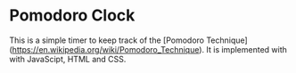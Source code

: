 # Pomodoro Clock
This is a simple timer to keep track of the [Pomodoro Technique] (https://en.wikipedia.org/wiki/Pomodoro_Technique). It is implemented with with JavaScipt, HTML and CSS.